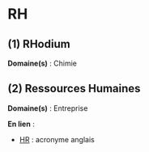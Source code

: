 # RH

## (1) RHodium

**Domaine(s)** : Chimie

## (2) Ressources Humaines

**Domaine(s)** : Entreprise

**En lien** :

+ [HR](../H/hr.md) : acronyme anglais
